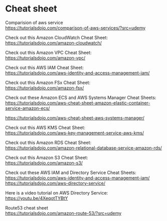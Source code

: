 # Cheat sheet 

Comparision of aws service  
https://tutorialsdojo.com/comparison-of-aws-services/?src=udemy

Check out this Amazon CloudWatch Cheat Sheet:  
https://tutorialsdojo.com/amazon-cloudwatch/

Check out this Amazon VPC Cheat Sheet:  
https://tutorialsdojo.com/amazon-vpc/

Check out this AWS IAM Cheat Sheet:  
https://tutorialsdojo.com/aws-identity-and-access-management-iam/

Check out this Amazon FSx Cheat Sheet:  
https://tutorialsdojo.com/amazon-fsx/

Check out these Amazon ECS and AWS Systems Manager Cheat Sheets:  
https://tutorialsdojo.com/aws-cheat-sheet-amazon-elastic-container-service-amazon-ecs/

https://tutorialsdojo.com/aws-cheat-sheet-aws-systems-manager/

Check out this AWS KMS Cheat Sheet:  
https://tutorialsdojo.com/aws-key-management-service-aws-kms/

Check out this Amazon RDS Cheat Sheet:  
https://tutorialsdojo.com/amazon-relational-database-service-amazon-rds/

Check out this Amazon S3 Cheat Sheet:  
https://tutorialsdojo.com/amazon-s3/

Check out these AWS IAM and Directory Service Cheat Sheets:  
https://tutorialsdojo.com/aws-identity-and-access-management-iam/
https://tutorialsdojo.com/aws-directory-service/

Here is a video tutorial on AWS Directory Service:  
https://youtu.be/4XeqotTYBtY

Route53 cheat sheet  
https://tutorialsdojo.com/amazon-route-53/?src=udemy

